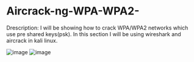 # Aircrack-ng-WPA-WPA2-
Drescription: I will be showing how to crack WPA/WPA2 networks which use pre shared keys(psk).
In this section I will be using wireshark and aircrack in kali linux. 


![image](https://github.com/user-attachments/assets/47fca2b9-b490-4278-b673-59cd301dacdb)     ![image](https://github.com/user-attachments/assets/29ee8113-c503-4039-9023-1d5ad3862d59)




